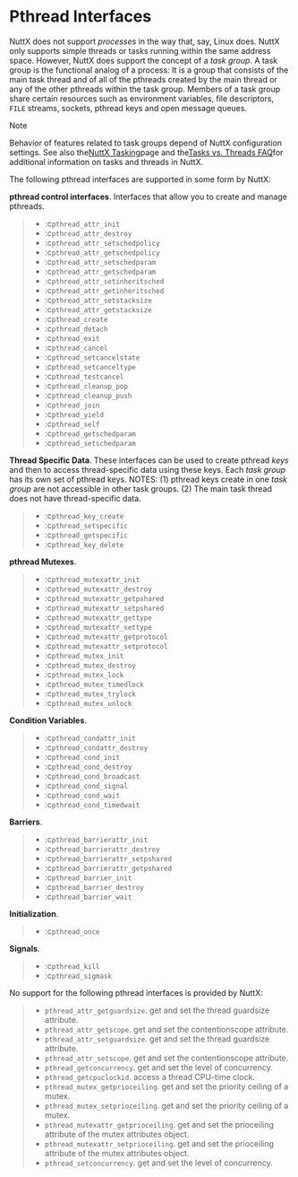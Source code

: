 # Pthread Interfaces

NuttX does not support *processes* in the way that, say, Linux does.
NuttX only supports simple threads or tasks running within the same
address space. However, NuttX does support the concept of a *task
group*. A task group is the functional analog of a process: It is a
group that consists of the main task thread and of all of the pthreads
created by the main thread or any of the other pthreads within the task
group. Members of a task group share certain resources such as
environment variables, file descriptors, `FILE` streams, sockets,
pthread keys and open message queues.

<div class="note">

<div class="title">

Note

</div>

Behavior of features related to task groups depend of NuttX
configuration settings. See also the[NuttX
Tasking](https://cwiki.apache.org/confluence/display/NUTTX/NuttX+Tasking)page
and the[Tasks vs. Threads
FAQ](https://cwiki.apache.org/confluence/display/NUTTX/Tasks+vs.+Threads+FAQ)for
additional information on tasks and threads in NuttX.

</div>

The following pthread interfaces are supported in some form by NuttX:

**pthread control interfaces**. Interfaces that allow you to create and
manage pthreads.

>   - :c`pthread_attr_init`
>   - :c`pthread_attr_destroy`
>   - :c`pthread_attr_setschedpolicy`
>   - :c`pthread_attr_getschedpolicy`
>   - :c`pthread_attr_setschedparam`
>   - :c`pthread_attr_getschedparam`
>   - :c`pthread_attr_setinheritsched`
>   - :c`pthread_attr_getinheritsched`
>   - :c`pthread_attr_setstacksize`
>   - :c`pthread_attr_getstacksize`
>   - :c`pthread_create`
>   - :c`pthread_detach`
>   - :c`pthread_exit`
>   - :c`pthread_cancel`
>   - :c`pthread_setcancelstate`
>   - :c`pthread_setcanceltype`
>   - :c`pthread_testcancel`
>   - :c`pthread_cleanup_pop`
>   - :c`pthread_cleanup_push`
>   - :c`pthread_join`
>   - :c`pthread_yield`
>   - :c`pthread_self`
>   - :c`pthread_getschedparam`
>   - :c`pthread_setschedparam`

**Thread Specific Data**. These interfaces can be used to create pthread
*keys* and then to access thread-specific data using these keys. Each
*task group* has its own set of pthread keys. NOTES: (1) pthread keys
create in one *task group* are not accessible in other task groups. (2)
The main task thread does not have thread-specific data.

>   - :c`pthread_key_create`
>   - :c`pthread_setspecific`
>   - :c`pthread_getspecific`
>   - :c`pthread_key_delete`

**pthread Mutexes**.

>   - :c`pthread_mutexattr_init`
>   - :c`pthread_mutexattr_destroy`
>   - :c`pthread_mutexattr_getpshared`
>   - :c`pthread_mutexattr_setpshared`
>   - :c`pthread_mutexattr_gettype`
>   - :c`pthread_mutexattr_settype`
>   - :c`pthread_mutexattr_getprotocol`
>   - :c`pthread_mutexattr_setprotocol`
>   - :c`pthread_mutex_init`
>   - :c`pthread_mutex_destroy`
>   - :c`pthread_mutex_lock`
>   - :c`pthread_mutex_timedlock`
>   - :c`pthread_mutex_trylock`
>   - :c`pthread_mutex_unlock`

**Condition Variables**.

>   - :c`pthread_condattr_init`
>   - :c`pthread_condattr_destroy`
>   - :c`pthread_cond_init`
>   - :c`pthread_cond_destroy`
>   - :c`pthread_cond_broadcast`
>   - :c`pthread_cond_signal`
>   - :c`pthread_cond_wait`
>   - :c`pthread_cond_timedwait`

**Barriers**.

>   - :c`pthread_barrierattr_init`
>   - :c`pthread_barrierattr_destroy`
>   - :c`pthread_barrierattr_setpshared`
>   - :c`pthread_barrierattr_getpshared`
>   - :c`pthread_barrier_init`
>   - :c`pthread_barrier_destroy`
>   - :c`pthread_barrier_wait`

**Initialization**.

>   - :c`pthread_once`

**Signals**.

>   - :c`pthread_kill`
>   - :c`pthread_sigmask`

No support for the following pthread interfaces is provided by NuttX:

>   - `pthread_attr_getguardsize`. get and set the thread guardsize
>     attribute.
>   - `pthread_attr_getscope`. get and set the contentionscope
>     attribute.
>   - `pthread_attr_setguardsize`. get and set the thread guardsize
>     attribute.
>   - `pthread_attr_setscope`. get and set the contentionscope
>     attribute.
>   - `pthread_getconcurrency`. get and set the level of concurrency.
>   - `pthread_getcpuclockid`. access a thread CPU-time clock.
>   - `pthread_mutex_getprioceiling`. get and set the priority ceiling
>     of a mutex.
>   - `pthread_mutex_setprioceiling`. get and set the priority ceiling
>     of a mutex.
>   - `pthread_mutexattr_getprioceiling`. get and set the prioceiling
>     attribute of the mutex attributes object.
>   - `pthread_mutexattr_setprioceiling`. get and set the prioceiling
>     attribute of the mutex attributes object.
>   - `pthread_setconcurrency`. get and set the level of concurrency.
